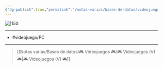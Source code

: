 ```yaml
---
{"dg-publish":true,"permalink":"/notas-varias/bases-de-datos/videojuegos/v-hollow-knight/"}
---
```



![|150](https://images.igdb.com/igdb/image/upload/t_cover_big/co1rgi.jpg)

---

- #videojuego/PC

---

> [[Notas varias/Bases de datos/🎮 Videojuegos 🎮/🎮 Videojuegos (V) 🎮\|🎮 Videojuegos (V) 🎮]]